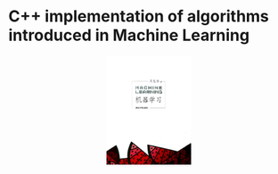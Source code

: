 # C++ implementation of algorithms introduced in Machine Learning
<center>
<img src="./figs/machine_learning.jpg" width="30%">
</center>